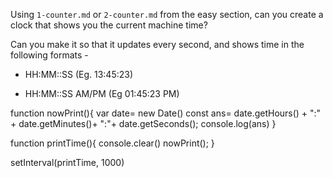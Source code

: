 Using `1-counter.md` or `2-counter.md` from the easy section, can you create a
clock that shows you the current machine time?

Can you make it so that it updates every second, and shows time in the following formats - 

 - HH:MM::SS (Eg. 13:45:23)

 - HH:MM::SS AM/PM (Eg 01:45:23 PM)


function nowPrint(){
  var date= new Date()
  const ans= date.getHours() + ":" + date.getMinutes()+ ":"+ date.getSeconds();
  console.log(ans)
}




function printTime(){
  console.clear()
  nowPrint();
}


setInterval(printTime, 1000)